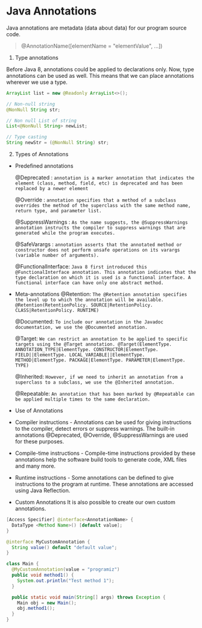# Java Annotations

Java annotations are metadata (data about data) for our program source code.

> @AnnotationName([elementName = "elementValue", ...])

1. Type annotations

Before Java 8, annotations could be applied to declarations only. Now, type annotations can be used as well. This means that we can place annotations wherever we use a type.

```java
ArrayList list = new @Readonly ArrayList<>();

// Non-null string
@NonNull String str;

// Non null List of string
List<@NonNull String> newList;

// Type casting
String newStr = (@NonNull String) str;
```

2. Types of Annotations

* Predefined annotations

  @Deprecated : `annotation is a marker annotation that indicates the element (class, method, field, etc) is deprecated and has been replaced by a newer element`

  @Override : `annotation specifies that a method of a subclass overrides the method of the superclass with the same method name, return type, and parameter list.`

  @SuppressWarnings : `As the name suggests, the @SuppressWarnings annotation instructs the compiler to suppress warnings that are generated while the program executes.`

  @SafeVarargs : `annotation asserts that the annotated method or constructor does not perform unsafe operations on its varargs (variable number of arguments).`

  @FunctionalInterface: `Java 8 first introduced this @FunctionalInterface annotation. This annotation indicates that the type declaration on which it is used is a functional interface. A functional interface can have only one abstract method.`

* Meta-annotations
  @Retention: `The @Retention annotation specifies the level up to which the annotation will be available. @Retention(RetentionPolicy. SOURCE|RetentionPolicy. CLASS|RetentionPolicy. RUNTIME)`

  @Documented: `To include our annotation in the Javadoc documentation, we use the @Documented annotation.`

  @Target: `We can restrict an annotation to be applied to specific targets using the @Target annotation. @Target(ElementType. ANNOTATION_TYPE|ElementType. CONSTRUCTOR|ElementType. FIELD||ElementType. LOCAL_VARIABLE||ElementType. METHOD|ElementType. PACKAGE|ElementType. PARAMETER|ElementType. TYPE)`

  @Inherited: `However, if we need to inherit an annotation from a superclass to a subclass, we use the @Inherited annotation.`

  @Repeatable: `An annotation that has been marked by @Repeatable can be applied multiple times to the same declaration.`

* Use of Annotations

* Compiler instructions - Annotations can be used for giving instructions to the compiler, detect errors or suppress warnings. The built-in annotations @Deprecated, @Override, @SuppressWarnings are used for these purposes.

* Compile-time instructions - Compile-time instructions provided by these annotations help the software build tools to generate code, XML files and many more.

* Runtime instructions - Some annotations can be defined to give instructions to the program at runtime. These annotations are accessed using Java Reflection.

* Custom Annotations
It is also possible to create our own custom annotations.

```java
[Access Specifier] @interface<AnnotationName> {         
  DataType <Method Name>() [default value];
}
```

```java
@interface MyCustomAnnotation {
  String value() default "default value";
}

class Main {
  @MyCustomAnnotation(value = "programiz")
  public void method1() {
    System.out.println("Test method 1");
  }

  public static void main(String[] args) throws Exception {
    Main obj = new Main();
    obj.method1();
  }
}

```
